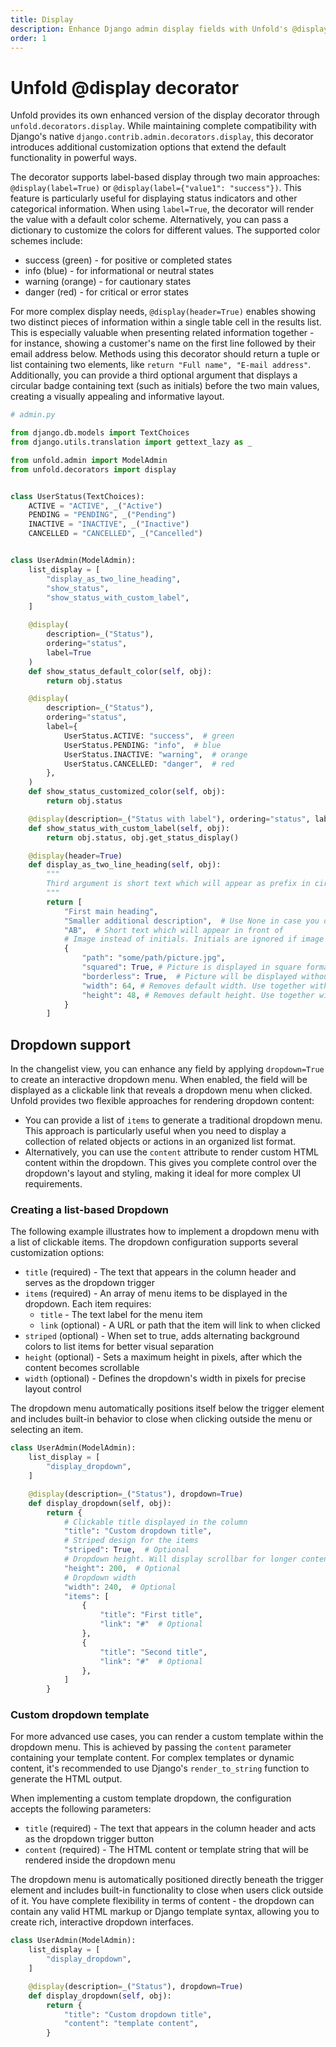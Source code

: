 ```yaml
---
title: Display
description: Enhance Django admin display fields with Unfold's @display decorator, featuring label-based styling, header formatting, and advanced customization options for improved data presentation and visual organization.
order: 1
---
```


# Unfold @display decorator

Unfold provides its own enhanced version of the display decorator through `unfold.decorators.display`. While maintaining complete compatibility with Django's native `django.contrib.admin.decorators.display`, this decorator introduces additional customization options that extend the default functionality in powerful ways.

The decorator supports label-based display through two main approaches: `@display(label=True)` or `@display(label={"value1": "success"})`. This feature is particularly useful for displaying status indicators and other categorical information. When using `label=True`, the decorator will render the value with a default color scheme. Alternatively, you can pass a dictionary to customize the colors for different values. The supported color schemes include:
- success (green) - for positive or completed states
- info (blue) - for informational or neutral states
- warning (orange) - for cautionary states
- danger (red) - for critical or error states

For more complex display needs, `@display(header=True)` enables showing two distinct pieces of information within a single table cell in the results list. This is especially valuable when presenting related information together - for instance, showing a customer's name on the first line followed by their email address below. Methods using this decorator should return a tuple or list containing two elements, like `return "Full name", "E-mail address"`. Additionally, you can provide a third optional argument that displays a circular badge containing text (such as initials) before the two main values, creating a visually appealing and informative layout.

```python
# admin.py

from django.db.models import TextChoices
from django.utils.translation import gettext_lazy as _

from unfold.admin import ModelAdmin
from unfold.decorators import display


class UserStatus(TextChoices):
    ACTIVE = "ACTIVE", _("Active")
    PENDING = "PENDING", _("Pending")
    INACTIVE = "INACTIVE", _("Inactive")
    CANCELLED = "CANCELLED", _("Cancelled")


class UserAdmin(ModelAdmin):
    list_display = [
        "display_as_two_line_heading",
        "show_status",
        "show_status_with_custom_label",
    ]

    @display(
        description=_("Status"),
        ordering="status",
        label=True
    )
    def show_status_default_color(self, obj):
        return obj.status

    @display(
        description=_("Status"),
        ordering="status",
        label={
            UserStatus.ACTIVE: "success",  # green
            UserStatus.PENDING: "info",  # blue
            UserStatus.INACTIVE: "warning",  # orange
            UserStatus.CANCELLED: "danger",  # red
        },
    )
    def show_status_customized_color(self, obj):
        return obj.status

    @display(description=_("Status with label"), ordering="status", label=True)
    def show_status_with_custom_label(self, obj):
        return obj.status, obj.get_status_display()

    @display(header=True)
    def display_as_two_line_heading(self, obj):
        """
        Third argument is short text which will appear as prefix in circle
        """
        return [
            "First main heading",
            "Smaller additional description",  # Use None in case you don't need it
            "AB",  # Short text which will appear in front of
            # Image instead of initials. Initials are ignored if image is available
            {
                "path": "some/path/picture.jpg",
                "squared": True, # Picture is displayed in square format, if empty circle
                "borderless": True,  # Picture will be displayed without border
                "width": 64, # Removes default width. Use together with height
                "height": 48, # Removes default height. Use together with width
            }
        ]
```

## Dropdown support

In the changelist view, you can enhance any field by applying `dropdown=True` to create an interactive dropdown menu. When enabled, the field will be displayed as a clickable link that reveals a dropdown menu when clicked. Unfold provides two flexible approaches for rendering dropdown content:

- You can provide a list of `items` to generate a traditional dropdown menu. This approach is particularly useful when you need to display a collection of related objects or actions in an organized list format.
- Alternatively, you can use the `content` attribute to render custom HTML content within the dropdown. This gives you complete control over the dropdown's layout and styling, making it ideal for more complex UI requirements.

### Creating a list-based Dropdown

The following example illustrates how to implement a dropdown menu with a list of clickable items. The dropdown configuration supports several customization options:

- `title` (required) - The text that appears in the column header and serves as the dropdown trigger
- `items` (required) - An array of menu items to be displayed in the dropdown. Each item requires:
  - `title` - The text label for the menu item
  - `link` (optional) - A URL or path that the item will link to when clicked
- `striped` (optional) - When set to true, adds alternating background colors to list items for better visual separation
- `height` (optional) - Sets a maximum height in pixels, after which the content becomes scrollable
- `width` (optional) - Defines the dropdown's width in pixels for precise layout control

The dropdown menu automatically positions itself below the trigger element and includes built-in behavior to close when clicking outside the menu or selecting an item.


```python
class UserAdmin(ModelAdmin):
    list_display = [
        "display_dropdown",
    ]

    @display(description=_("Status"), dropdown=True)
    def display_dropdown(self, obj):
        return {
            # Clickable title displayed in the column
            "title": "Custom dropdown title",
            # Striped design for the items
            "striped": True,  # Optional
            # Dropdown height. Will display scrollbar for longer content
            "height": 200,  # Optional
            # Dropdown width
            "width": 240,  # Optional
            "items": [
                {
                    "title": "First title",
                    "link": "#"  # Optional
                },
                {
                    "title": "Second title",
                    "link": "#"  # Optional
                },
            ]
        }
```

### Custom dropdown template

For more advanced use cases, you can render a custom template within the dropdown menu. This is achieved by passing the `content` parameter containing your template content. For complex templates or dynamic content, it's recommended to use Django's `render_to_string` function to generate the HTML output.

When implementing a custom template dropdown, the configuration accepts the following parameters:

- `title` (required) - The text that appears in the column header and acts as the dropdown trigger button
- `content` (required) - The HTML content or template string that will be rendered inside the dropdown menu

The dropdown menu is automatically positioned directly beneath the trigger element and includes built-in functionality to close when users click outside of it. You have complete flexibility in terms of content - the dropdown can contain any valid HTML markup or Django template syntax, allowing you to create rich, interactive dropdown interfaces.

```python
class UserAdmin(ModelAdmin):
    list_display = [
        "display_dropdown",
    ]

    @display(description=_("Status"), dropdown=True)
    def display_dropdown(self, obj):
        return {
            "title": "Custom dropdown title",
            "content": "template content",
        }
```
